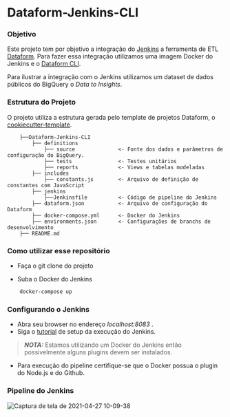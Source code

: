 # Dataform-Jenkins-CLI

### Objetivo

Este projeto tem por objetivo a integração do [Jenkins] a ferramenta de ETL [Dataform]. Para fazer essa integração utilizamos uma imagem Docker do Jenkins e o [Dataform CLI].

Para ilustrar a integração com o Jenkins utilizamos um dataset de dados públicos do BigQuery o *Data to Insights*.

### Estrutura do Projeto

O projeto utiliza a estrutura gerada pelo template de projetos Dataform, o [cookiecutter-template].

``` shell
    ├──Dataform-Jenkins-CLI                 
        ├── definitions           
            ├── source              <- Fonte dos dados e parâmetros de configuração do BigQuery.
            ├── tests               <- Testes unitários
            ├── reports             <- Views e tabelas modeladas
        ├── includes 
            ├── constants.js        <- Arquivo de definição de constantes com JavaScript 
        ├── jenkins 
            ├──Jenkinsfile          <- Código de pipeline do Jenkins
        ├── dataform.json           <- Arquivo de configuração do Dataform
        ├── docker-compose.yml      <- Docker do Jenkins
        ├── environments.json       <- Configurações de branchs de desenvolvimento
    ├── README.md         
```

### Como utilizar esse repositório

* Faça o git clone do projeto

* Suba o Docker do Jenkins

```bash
    docker-compose up
```
    
### Configurando o Jenkins

* Abra seu browser no endereço *localhost:8083* .
* Siga o [tutorial] de setup da execução do Jenkins.

> **_NOTA:_** Estamos utilizando um Docker do Jenkins então possivelmente alguns plugins devem ser instalados.

* Para execução do pipeline certifique-se que o Docker possua o plugin do Node.js e do Github.

### Pipeline do Jenkins
![Captura de tela de 2021-04-27 10-09-38](https://user-images.githubusercontent.com/52939036/116247458-43f87000-a741-11eb-867a-3f1177ae6248.png)

[Jenkins]: https://www.jenkins.io/doc/
[Dataform]: https://docs.dataform.co/
[Dataform CLI]: https://docs.dataform.co/dataform-cli
[tutorial]: https://churrops.io/2017/04/22/jenkins-rodando-jenkins-como-container-utilizando-o-docker/
[cookiecutter-template]: https://github.com/oliveiraJessica/cookiecutter-dataform


